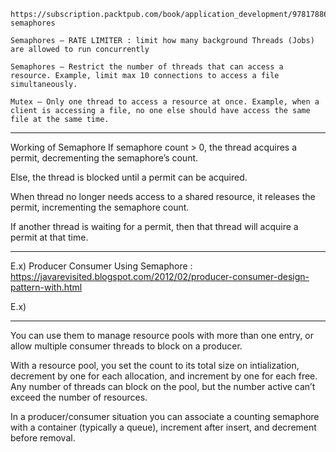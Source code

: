     
    https://subscription.packtpub.com/book/application_development/9781788627900/3/ch03lvl1sec20/counting-semaphores
    
    Semaphores – RATE LIMITER : limit how many background Threads (Jobs) are allowed to run concurrently

    Semaphores – Restrict the number of threads that can access a resource. Example, limit max 10 connections to access a file simultaneously.

    Mutex – Only one thread to access a resource at once. Example, when a client is accessing a file, no one else should have access the same file at the same time.

------------------------------

Working of Semaphore
If semaphore count > 0, the thread acquires a permit, decrementing the semaphore’s count.

Else, the thread is blocked until a permit can be acquired.

When thread no longer needs access to a shared resource, it releases the permit, incrementing the semaphore count.

If another thread is waiting for a permit, then that thread will acquire a permit at that time.


----------------------------------

E.x) Producer Consumer Using Semaphore : https://javarevisited.blogspot.com/2012/02/producer-consumer-design-pattern-with.html

E.x) 

------------------------------------


You can use them to manage resource pools with more than one entry, or allow multiple consumer threads to block on a producer.

With a resource pool, you set the count to its total size on intialization, decrement by one for each allocation, and increment by one for each free. Any number of threads can block on the pool, but the number active can’t exceed the number of resources.

In a producer/consumer situation you can associate a counting semaphore with a container (typically a queue), increment after insert, and decrement before removal.



